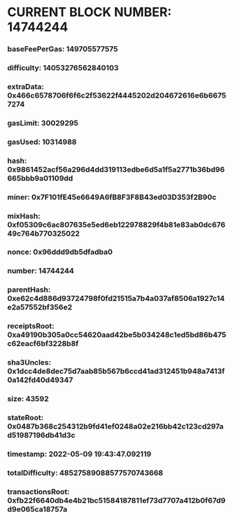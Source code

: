# CURRENT BLOCK NUMBER: 14744244

### baseFeePerGas: 149705577575
### difficulty: 14053276562840103
### extraData: 0x466c6578706f6f6c2f53622f4445202d204672616e6b66757274
### gasLimit: 30029295
### gasUsed: 10314988
### hash: 0x9861452acf56a296d4dd319113edbe6d5a1f5a2771b36bd96665bbb9a01109dd
### miner: 0x7F101fE45e6649A6fB8F3F8B43ed03D353f2B90c
### mixHash: 0xf05309c6ac807635e5ed6eb122978829f4b81e83ab0dc67649c764b770325022
### nonce: 0x96ddd9db5dfadba0
### number: 14744244
### parentHash: 0xe62c4d886d93724798f0fd21515a7b4a037af8506a1927c14e2a57552bf356e2
### receiptsRoot: 0xa49190b305a0cc54620aad42be5b034248c1ed5bd86b475c62eacf6bf3228b8f
### sha3Uncles: 0x1dcc4de8dec75d7aab85b567b6ccd41ad312451b948a7413f0a142fd40d49347
### size: 43592
### stateRoot: 0x0487b368c254312b9fd41ef0248a02e216bb42c123cd297ad51987196db41d3c
### timestamp: 2022-05-09 19:43:47.092119
### totalDifficulty: 48527589088577570743668
### transactionsRoot: 0xfb22f6640db4e4b21bc51584187811ef73d7707a412b0f67d9d9e065ca18757a
